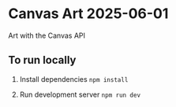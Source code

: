 # Canvas Art 2025-06-01

Art with the Canvas API

## To run locally

1. Install dependencies `npm install`

2. Run development server `npm run dev`
